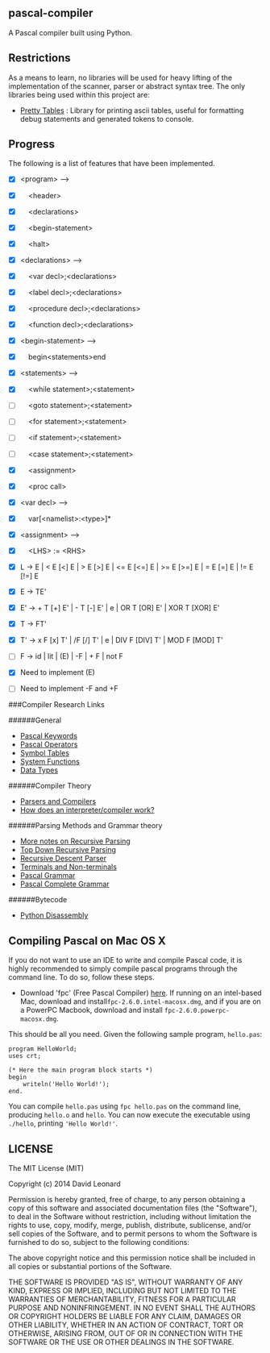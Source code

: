 pascal-compiler
---------------

A Pascal compiler built using Python. 

Restrictions
------------

As a means to learn, no libraries will be used for heavy lifting of the implementation of the scanner, parser or abstract syntax tree. The only libraries being used within this project are:

* [Pretty Tables](https://github.com/dprince/python-prettytable) : Library for printing ascii tables, useful for formatting debug statements and generated tokens to console.

Progress
--------

The following is a list of features that have been implemented.

- [x] &lt;program&gt; -->
- [x] &nbsp;&nbsp;&nbsp;&nbsp;&lt;header&gt;
- [x] &nbsp;&nbsp;&nbsp;&nbsp;&lt;declarations&gt;
- [x] &nbsp;&nbsp;&nbsp;&nbsp;&lt;begin-statement&gt;
- [x] &nbsp;&nbsp;&nbsp;&nbsp;&lt;halt> 
- [x] &lt;declarations&gt; -->
- [x] &nbsp;&nbsp;&nbsp;&nbsp;&lt;var decl&gt;;&lt;declarations&gt;
- [x] &nbsp;&nbsp;&nbsp;&nbsp;&lt;label decl&gt;;&lt;declarations&gt;
- [x] &nbsp;&nbsp;&nbsp;&nbsp;&lt;procedure decl&gt;;&lt;declarations&gt;
- [x] &nbsp;&nbsp;&nbsp;&nbsp;&lt;function decl&gt;;&lt;declarations&gt;
- [x] &lt;begin-statement&gt; -->
- [x] &nbsp;&nbsp;&nbsp;&nbsp;begin&lt;statements&gt;end
- [x] &lt;statements&gt; -->
- [x] &nbsp;&nbsp;&nbsp;&nbsp;&lt;while statement&gt;;&lt;statement&gt;
- [ ] &nbsp;&nbsp;&nbsp;&nbsp;&lt;goto statement&gt;;&lt;statement&gt;
- [ ] &nbsp;&nbsp;&nbsp;&nbsp;&lt;for statement&gt;;&lt;statement&gt;
- [ ] &nbsp;&nbsp;&nbsp;&nbsp;&lt;if statement&gt;;&lt;statement&gt;
- [ ] &nbsp;&nbsp;&nbsp;&nbsp;&lt;case statement&gt;;&lt;statement&gt;
- [x] &nbsp;&nbsp;&nbsp;&nbsp;&lt;assignment&gt;
- [x] &nbsp;&nbsp;&nbsp;&nbsp;&lt;proc call&gt;
- [x] &lt;var decl&gt; -->
- [x] &nbsp;&nbsp;&nbsp;&nbsp;var[&lt;namelist&gt;:&lt;type&gt;]*
- [x] &lt;assignment&gt; -->
- [x] &nbsp;&nbsp;&nbsp;&nbsp;&lt;LHS&gt; := &lt;RHS&gt;

- [x] L -> E | < E [<] E | > E [>] E | <= E [<=] E | >= E [>=] E | = E [=] E | != E [!=] E
- [x] E -> TE'
- [x] E' -> + T [+] E' | - T [-] E' | e | OR T [OR] E' | XOR T [XOR] E'
- [x] T -> FT'
- [x] T' -> x F [x] T' | /F [/] T' | e | DIV F [DIV] T' | MOD F [MOD] T'
- [ ] F -> id | lit | (E) | -F | + F | not F
- [x] Need to implement (E)
- [ ] Need to implement -F and +F

###Compiler Research Links

######General 

* [Pascal Keywords](http://wiki.freepascal.org/Reserved_words)
* [Pascal Operators](http://www.tutorialspoint.com/pascal/pascal_operators.htm)
* [Symbol Tables](http://en.wikipedia.org/wiki/Symbol_table)
* [System Functions](http://www.freepascal.org/docs-html/rtl/system/index-5.html)
* [Data Types](http://wiki.freepascal.org/Variables_and_Data_Types)

######Compiler Theory

* [Parsers and Compilers](http://parsingintro.sourceforge.net/#contents_item_7)
* [How does an interpreter/compiler work?](http://forums.devshed.com/programming-languages-139/interpreter-compiler-312483.html#post1342279)

######Parsing Methods and Grammar theory

* [More notes on Recursive Parsing](http://math.hws.edu/javanotes/c9/s5.html)
* [Top Down Recursive Parsing](https://www.cs.duke.edu/~raw/cps218/Handouts/TDRD.htm)
* [Recursive Descent Parser](http://en.wikipedia.org/wiki/Recursive_descent_parser)
* [Terminals and Non-terminals](http://en.wikipedia.org/wiki/Terminal_and_nonterminal_symbols)
* [Pascal Grammar](https://www.cs.utexas.edu/users/novak/grammar.html)
* [Pascal Complete Grammar](http://www.google.com/url?sa=t&rct=j&q=&esrc=s&source=web&cd=3&ved=0CC0QFjAC&url=http%3A%2F%2Fwww.cse.iitk.ac.in%2Fusers%2Facprasad%2Fgrammar.pdf&ei=GtoyVJW8GI-byASbyoD4Cg&usg=AFQjCNG_vQuq3Wmejnc6EkPCd8XAitCntQ&sig2=sO6dazNpRIviE1dGQ_CfkA&bvm=bv.76802529,d.aWw)

######Bytecode

* [Python Disassembly](http://lance-modis.eosdis.nasa.gov/cgi-bin/imagery/realtime.cgi)



Compiling Pascal on Mac OS X
----------------------------

If you do not want to use an IDE to write and compile Pascal code, it is highly recommended to simply compile pascal programs
through the command line. To do so, follow these steps.

* Download 'fpc' (Free Pascal Compiler) [here](http://www.hu.freepascal.org/lazarus/). If running on an intel-based Mac, download and install`fpc-2.6.0.intel-macosx.dmg`, and if you are on a PowerPC Macbook, download and install `fpc-2.6.0.powerpc-macosx.dmg`.

This should be all you need. Given the following sample program, `hello.pas`:

    program HelloWorld;
    uses crt; 

    (* Here the main program block starts *)
    begin
        writeln('Hello World!');
    end.

You can compile `hello.pas` using `fpc hello.pas` on the command line, producing `hello.o` and `hello`. You can now execute the executable using `./hello`, printing `'Hello World!'`. 



LICENSE
-------

The MIT License (MIT)

Copyright (c) 2014 David Leonard

Permission is hereby granted, free of charge, to any person obtaining a copy
of this software and associated documentation files (the "Software"), to deal
in the Software without restriction, including without limitation the rights
to use, copy, modify, merge, publish, distribute, sublicense, and/or sell
copies of the Software, and to permit persons to whom the Software is
furnished to do so, subject to the following conditions:

The above copyright notice and this permission notice shall be included in all
copies or substantial portions of the Software.

THE SOFTWARE IS PROVIDED "AS IS", WITHOUT WARRANTY OF ANY KIND, EXPRESS OR
IMPLIED, INCLUDING BUT NOT LIMITED TO THE WARRANTIES OF MERCHANTABILITY,
FITNESS FOR A PARTICULAR PURPOSE AND NONINFRINGEMENT. IN NO EVENT SHALL THE
AUTHORS OR COPYRIGHT HOLDERS BE LIABLE FOR ANY CLAIM, DAMAGES OR OTHER
LIABILITY, WHETHER IN AN ACTION OF CONTRACT, TORT OR OTHERWISE, ARISING FROM,
OUT OF OR IN CONNECTION WITH THE SOFTWARE OR THE USE OR OTHER DEALINGS IN THE
SOFTWARE.
